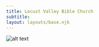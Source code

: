 ```yaml
---
title: Locust Valley Bible Church
subtitle:
layout: layouts/base.njk
---
```


![alt text](/images/church-entrance.jpg "Locust Valley Bible Church")
